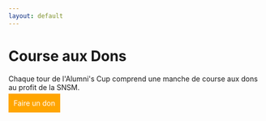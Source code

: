 ```yaml
---
layout: default
---
```


# Course aux Dons 

Chaque tour de l'Alumni's Cup comprend une manche de 
course aux dons au profit de la SNSM. 

<div class="flex-h space-around">
<a  id="payasso" 
    href="https://monetico.apayer.fr/alumni-sailing/dons">
    Faire un don 
</a> 
</div>



<style> 
#payasso {
    padding:    10px;
    color:      white;
    margin:     auto;
    background-color:   orange;
    text-decoration:    none;
}
</style> 
